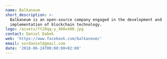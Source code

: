 ```yaml
---
name: Balkaneum
short_description: >-
  Balkaneum is an open-source company engaged in the development and
  implementation of blockchain technology.
logo: /assets/ft20qq-y_400x400.jpg
contact: Daniel Dabek
web: 'https://www.facebook.com/balkaneum/'
email: xordaniel@gmail.com
date: '2018-06-24T00:00:00+02:00'
---
```


